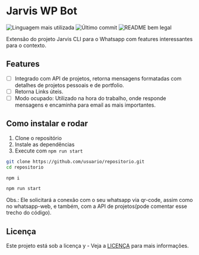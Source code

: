 # Jarvis WP Bot

![Linguagem mais utilizada](https://img.shields.io/github/languages/top/lucasimonmendes/jarvis-wp)
![Último commit](https://img.shields.io/github/last-commit/lucasimonmendes/jarvis-wp)
![README bem legal](https://img.shields.io/badge/readme-bem_legal-8A2BE2)

Extensão do projeto Jarvis CLI para o Whatsapp com features interessantes para o contexto.

## Features

- [ ] Integrado com API de projetos,
      retorna mensagens formatadas com
      detalhes de projetos pessoais e de portfolio.
- [ ] Retorna Links úteis.
- [ ] Modo ocupado: Utilizado na hora do
      trabalho, onde responde mensagens e encaminha para email as mais importantes.

## Como instalar e rodar

1. Clone o repositório
2. Instale as dependências
3. Execute com `npm run start`

```bash
git clone https://github.com/usuario/repositorio.git
cd repositorio

npm i

npm run start
```

Obs.: Ele solicitará a conexão com o seu whatsapp via qr-code, assim como no whatsapp-web, e também, com a API de projetos(pode comentar esse trecho do código).

## Licença

Este projeto está sob a licença y - Veja a [LICENÇA](https://github.com/usuario/repositorio/blob/main/LICENSE) para mais informações.

